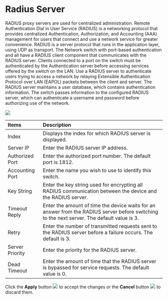 # Radius Server

RADIUS proxy servers are used for centralized administration. Remote Authentication Dial in User Service \(RADIUS\) is a networking protocol that provides centralized Authentication, Authorization, and Accounting \(AAA\) management for users that connect and use a network service for greater convenience. RADIUS is a server protocol that runs in the application layer, using UDP as transport. The Network switch with port-based authentication and all have a RADIUS client component that communicates with the RADIUS server. Clients connected to a port on the switch must be authenticated by the Authentication server before accessing services offered by the switch on the LAN. Use a RADIUS server to authenticate users trying to access a network by relaying Extensible Authentication Protocol over LAN \(EAPOL\) packets between the client and server. The RADIUS server maintains a user database, which contains authentication information. The switch passes information to the configured RADIUS server, which can authenticate a username and password before authorizing use of the network.

![](https://lh3.googleusercontent.com/ACdtWQVvO_n5fEal70k4vhLX-Nwnw_rhfTXTFE5KDpuzL-izCgWh0vcF6__gTwVmDNBtOiQ7_eV3FolRkLA1-sVSH9kwl3mZBATIbSHgd9HeaBxpQxqkHoD8SpvsdPuF3jpZcj4)

| Items | Description |
| :--- | :--- |
| Index | Displays the index for which RADIUS server is displayed. |
| Server IP | Enter the RADIUS server IP address. |
| Authorized Port | Enter the authorized port number. The default port is 1812. |
| Accounting Port | Enter the name you wish to use to identify this switch. |
| Key String | Enter the key string used for encrypting all RADIUS communication between the device and the RADIUS server. |
| Timeout Reply | Enter the amount of time the device waits for an answer from the RADIUS server before switching to the next server. The default value is 3. |
| Retry | Enter the number of transmitted requests sent to the RADIUS server before a failure occurs. The default is 3. |
| Server Priority | Enter the priority for the RADIUS server. |
| Dead Timeout | Enter the amount of time that the RADIUS server is bypassed for service requests. The default value is 0. |

Click the **Apply** button ![](https://lh4.googleusercontent.com/XMTT8fQ_7-ZeiTvPvRukhv4L0AWct-vSxOhJ3FoFWDUz8lDDOjnB8z3TS4i_dfpCcqDBxi9QK4HLZqqmzieIB9UCQ1h53_LAGhePHU3Qf2lhtLDRweUMCw4lAm_zW7gnMjcOFfg) to accept the changes or the **Cancel** button ![](https://lh4.googleusercontent.com/jJmheoNlaq72LJAXVDSIwNSMs0tSJ8vbDx8UOLAI0IBsDdBZIIDh3GYCbel72dhgAeKuBGcf3SZ3GtC3LCTu9yuKIXTWrYmvZ9c6qgWAr1IfYNoN98KfsdWYobvrFEqGe7xpwYo) to discard them.  


